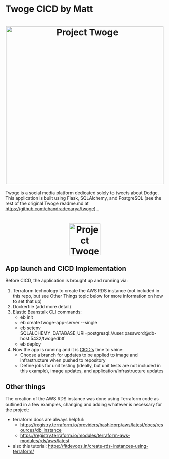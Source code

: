 # **Twoge CICD by Matt**

<h1 align="center">
	<img
		width="500"
		alt="Project Twoge"
		src="./static/img/twoge-cover.png">
</h1>

Twoge is a social media platform dedicated solely to tweets about Dodge. This application is built using Flask, SQLAlchemy, and PostgreSQL (see the rest of the original Twoge readme.md at https://github.com/chandradeoarya/twoge)...

<h1 align="center">
	<img
		width="100"
		alt="Project Twoge"
		src="./static/img/twoge.png">
</h1>

## App launch and CICD Implementation
Before CICD, the application is brought up and running via:
1. Terraform technology to create the AWS RDS instance (not included in this repo, but see Other Things topic below for more information on how to set that up)
2. Dockerfile (add more detail)
3. Elastic Beanstalk CLI commands:
 	- eb init
 	- eb create twoge-app-server --single
 	- eb setenv SQLALCHEMY_DATABASE_URI=postgresql://user:password@db-host:5432/twogedbtf
 	- eb deploy
4. Now the app is running and it is [CICD's](https://github.com/adasMatt/twogeCICD/blob/master/.github/workflows/cicd.yml) time to shine:
	- Choose a branch for updates to be applied to image and infrastructure when pushed to repository
 	- Define jobs for unit testing (ideally, but unit tests are not included in this example), image updates, and application/infrastructure updates

## Other things
The creation of the AWS RDS instance was done using Terraform code as outlined in a few examples, changing and adding whatever is necessary for the project:
- terraform docs are always helpful: 
	- https://registry.terraform.io/providers/hashicorp/aws/latest/docs/resources/db_instance
	- https://registry.terraform.io/modules/terraform-aws-modules/rds/aws/latest
- also this tutorial: https://fitdevops.in/create-rds-instances-using-terraform/

